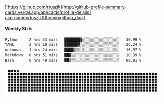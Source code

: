 ![https://github.com/rtuszik](http://github-profile-summary-cards.vercel.app/api/cards/profile-details?username=rtuszik&theme=github_dark)

#### Weekly Stats
<!--START_SECTION:waka-->

```txt
Python     2 hrs 33 mins   ███████▓░░░░░░░░░░░░░░░░░   30.99 %
YAML       2 hrs 10 mins   ██████▓░░░░░░░░░░░░░░░░░░   26.24 %
unknown    1 hrs 24 mins   ████▒░░░░░░░░░░░░░░░░░░░░   16.97 %
Markdown   0 hrs 51 mins   ██▓░░░░░░░░░░░░░░░░░░░░░░   10.39 %
Bash       0 hrs 49 mins   ██▒░░░░░░░░░░░░░░░░░░░░░░   09.81 %
```

<!--END_SECTION:waka-->

![](https://raw.githubusercontent.com/rtuszik/rtuszik/output/github-contribution-grid-snake-dark.svg)
